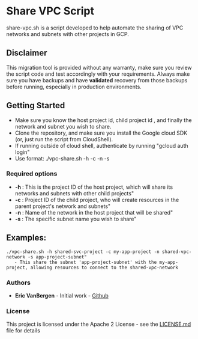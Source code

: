 # Share VPC Script

share-vpc.sh is a script developed to help automate the sharing of VPC networks and subnets with other projects in GCP.

## Disclaimer

This migration tool is provided without any warranty, make sure you review the script code and test accordingly with your requirements.
Always make sure you have backups and have **validated** recovery from those backups before running, especially in production environments. 

## Getting Started

* Make sure you know the host project id, child project id , and finally the network and subnet you wish to share.  
* Clone the repository, and make sure you install the Google cloud SDK (or, just run the script from CloudShell).
* If running outside of cloud shell, authenticate by running "gcloud auth login" 
* Use format: ./vpc-share.sh -h <host project> -c <child project> -n <network to share> -s <subnet to share>

### Required options
* **-h <host project>**: This is the project ID of the host project, which will share its networks and subnets with other child projects"
* **-c <child project>**: Project ID of the child project, who will create resources in the parent project's network and subnets"
* **-n <network to share>**: Name of the network in the host project that will be shared"
* **-s <subnet to share>**: The specific subnet name you wish to share"

## Examples:
```
./vpc-share.sh -h shared-svc-project -c my-app-project -n shared-vpc-network -s app-project-subnet"    
   - This share the subnet 'app-project-subnet' with the my-app-project, allowing resources to connect to the shared-vpc-network
```

### Authors
* **Eric VanBergen** - Initial work - [Github](https://github.com/vanberge)


### License
This project is licensed under the Apache 2 License - see the [LICENSE.md](LICENSE.md) file for details
